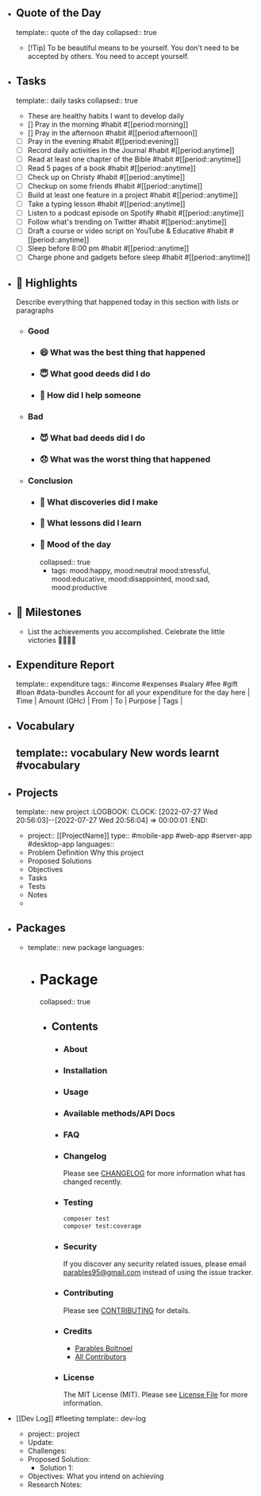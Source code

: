 - ## Quote of the Day
  template:: quote of the day
  collapsed:: true
	- [!Tip] To be beautiful means to be yourself. You don't need to be accepted by others. You need to accept yourself.
- ## Tasks
  template:: daily tasks
  collapsed:: true
	- These are healthy habits I want to develop daily
	- [] Pray in the morning #habit #[[period:morning]]
	- [] Pray in the afternoon #habit #[[period:afternoon]]
	- [ ] Pray in the evening #habit #[[period:evening]]
	- [ ] Record daily activities in the Journal #habit #[[period:anytime]]
	- [ ] Read at least one chapter of the Bible #habit #[[period::anytime]]
	- [ ] Read 5 pages of a book #habit #[[period::anytime]]
	- [ ] Check up on Christy #habit #[[period::anytime]]
	- [ ] Checkup on some friends #habit #[[period::anytime]]
	- [ ] Build at least one feature in a project #habit #[[period::anytime]]
	- [ ] Take a typing lesson #habit #[[period::anytime]]
	- [ ] Listen to a podcast episode on Spotify #habit #[[period::anytime]]
	- [ ] Follow what's trending on Twitter #habit #[[period::anytime]]
	- [ ] Draft a course or video script on YouTube & Educative #habit #[[period::anytime]]
	- [ ] Sleep before 8:00 pm #habit #[[period::anytime]]
	- [ ] Charge phone and gadgets before sleep #habit #[[period::anytime]]
- ## 🔦 Highlights
  
  Describe everything that happened today in this section with lists or paragraphs
	- ### Good
		- ### 😄 What was the best thing that happened
		- ### 😇 What good deeds did I do
		- ### 🤗 How did I help someone
	- ### Bad
		- ### 😈 What bad deeds did I do
		- ### 😞 What was the worst thing that happened
	- ### Conclusion
		- ### 🧐 What discoveries did I make
		- ### 🤔 What lessons did I learn
		- ### 🌟 Mood of the day
		  collapsed:: true
			- tags: mood:happy, mood:neutral mood:stressful, mood:educative, mood:disappointed, mood:sad, mood:productive
- ## 🥳 Milestones
	- List the achievements you accomplished. Celebrate the little victories 🥳🥂🍾🍻
- ## Expenditure Report
  template::  expenditure
  tags:: #income #expenses #salary #fee #gift #loan #data-bundles
  Account for all your expenditure for the day here
  | Time | Amount (GHc) | From | To | Purpose | Tags |
- ## Vocabulary
  template:: vocabulary
  New words learnt  #vocabulary
	-
- ## Projects
  template:: new project
  :LOGBOOK:
  CLOCK: [2022-07-27 Wed 20:56:03]--[2022-07-27 Wed 20:56:04] =>  00:00:01
  :END:
	- project:: [[ProjectName]]
	  type:: #mobile-app #web-app #server-app #desktop-app 
	  languages::
	- Problem Definition
	  Why this project
	- Proposed Solutions
	- Objectives
	- Tasks
	- Tests
	- Notes
	-
- ## Packages
	- template:: new package
	  languages:
		- # Package
		  collapsed:: true
			- ## Contents
				- ### About
				- ### Installation
				- ### Usage
				- ### Available methods/API Docs
				- ### FAQ
				- ### Changelog
				  Please see [CHANGELOG](CHANGELOG.md) for more information what has changed recently.
				- ### Testing
				  ```bash
				  composer test
				  composer test:coverage
				  ```
				- ### Security
				  If you discover any security related issues, please email parables95@gmail.com instead of using the issue tracker.
				- ### Contributing
				  Please see [CONTRIBUTING](CONTRIBUTING.md) for details.
				- ### Credits
					- [Parables Boltnoel](https://github.com/parables)
					- [All Contributors](../../contributors)
				- ### License
				  The MIT License (MIT). Please see [License File](LICENSE.md) for more information.
- [[Dev Log]] #fleeting
  template:: dev-log
	- project:: project
	- Update:
	- Challenges:
	- Proposed Solution:
		- Solution 1:
	- Objectives: What you intend on achieving
	- Research Notes: